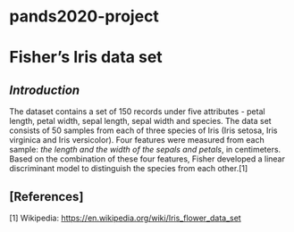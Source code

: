 # pands2020-project
#  Fisher’s Iris data set

## *_Introduction_*

The dataset contains a set of 150 records under five attributes - petal length, petal width, sepal length, sepal width and species.
The data set consists of 50 samples from each of three species of Iris (Iris setosa, Iris virginica and Iris versicolor). Four features were measured from each sample: *_the length and the width of the sepals and petals_*, in centimeters. Based on the combination of these four features, Fisher developed a linear discriminant model to distinguish the species from each other.[1]

















## [References]

[1] Wikipedia: https://en.wikipedia.org/wiki/Iris_flower_data_set
